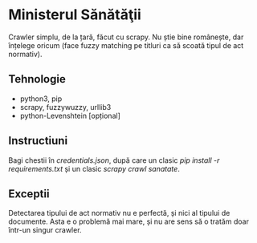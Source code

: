 # Ministerul Sănătăţii
Crawler simplu, de la țară, făcut cu scrapy. Nu știe bine românește, dar înțelege oricum (face fuzzy matching pe titluri ca să scoată tipul de act normativ).
## Tehnologie
- python3, pip
- scrapy, fuzzywuzzy, urllib3
- python-Levenshtein [opțional]

## Instructiuni
Bagi chestii în _credentials.json_, după care un clasic _pip install -r requirements.txt_ și un clasic _scrapy crawl sanatate_.
## Exceptii
Detectarea tipului de act normativ nu e perfectă, și nici al tipului de documente. Asta e o problemă mai mare, și nu are sens să o tratăm doar într-un singur crawler.

